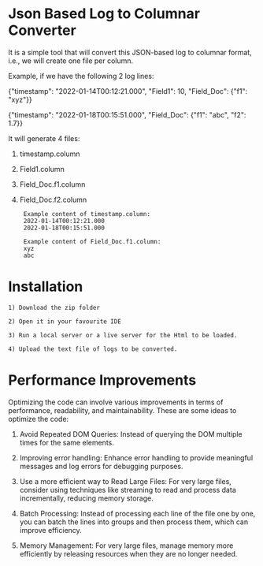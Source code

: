 
# Json Based Log to Columnar Converter

It is a simple tool that will convert this JSON-based log to columnar format, i.e., we will create one file per column. 

Example, if we have the following 2 log lines:

{"timestamp": "2022-01-14T00:12:21.000", "Field1": 10, "Field_Doc": {"f1": "xyz"}}

{"timestamp": "2022-01-18T00:15:51.000", "Field_Doc": {"f1": "abc", "f2": 1.7}}

It will generate 4 files:
1. timestamp.column
2. Field1.column
3. Field_Doc.f1.column
4. Field_Doc.f2.column

        Example content of timestamp.column:
        2022-01-14T00:12:21.000
        2022-01-18T00:15:51.000
   
        Example content of Field_Doc.f1.column:
        xyz
        abc

# Installation

    1) Download the zip folder
    
    2) Open it in your favourite IDE
    
    3) Run a local server or a live server for the Html to be loaded.

    4) Upload the text file of logs to be converted.

# Performance Improvements

Optimizing the code can involve various improvements in terms of performance, readability, and maintainability. These are some ideas to optimize the code:

1) Avoid Repeated DOM Queries: Instead of querying the DOM multiple times for the same elements.

2) Improving error handling: Enhance error handling to provide meaningful messages and log errors for debugging purposes.

3) Use a more efficient way to Read Large Files: For very large files, consider using techniques like streaming to read and process data incrementally, reducing memory storage.

4) Batch Processing: Instead of processing each line of the file one by one, you can batch the lines into groups and then process them, which can improve efficiency.

5) Memory Management: For very large files, manage memory more efficiently by releasing resources when they are no longer needed.

